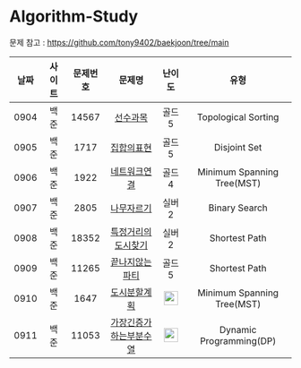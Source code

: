 # Algorithm-Study
  
문제 참고 : https://github.com/tony9402/baekjoon/tree/main
  
|날짜|사이트|문제번호|문제명|난이도|유형|
|:------:|:---------:|:--------:|:----------------------:|:-------:|:-----------------:|
|0904|백준|14567|[선수과목](https://www.acmicpc.net/problem/14567)|골드5|Topological Sorting
|0905|백준|1717|[집합의표현](https://www.acmicpc.net/problem/1717)|골드5|Disjoint Set
|0906|백준|1922|[네트워크연결](https://www.acmicpc.net/problem/1922)|골드4|Minimum Spanning Tree(MST)
|0907|백준|2805|[나무자르기](https://www.acmicpc.net/problem/2805)|실버2|Binary Search
|0908|백준|18352|[특정거리의도시찾기](https://www.acmicpc.net/problem/18352)|실버2|Shortest Path
|0909|백준|11265|[끝나지않는파티](https://www.acmicpc.net/problem/11265)|골드5|Shortest Path
|0910|백준|1647|[도시분할계획](https://www.acmicpc.net/problem/1647)|<img height="25" width="25" src="https://github.com/wus22/Algorithm-Study/assets/121781743/3a489e9f-66f3-464d-b892-7050ed86d2ba/[gold4]" />|Minimum Spanning Tree(MST)
|0911|백준|11053|[가장긴증가하는부분수열](https://www.acmicpc.net/problem/11053)|<img height="25" width="25" src="https://github.com/wus22/Algorithm-Study/assets/121781743/e4fcab5a-81ae-4f9d-a304-64da23884842/[silver2]" />|Dynamic Programming(DP)
